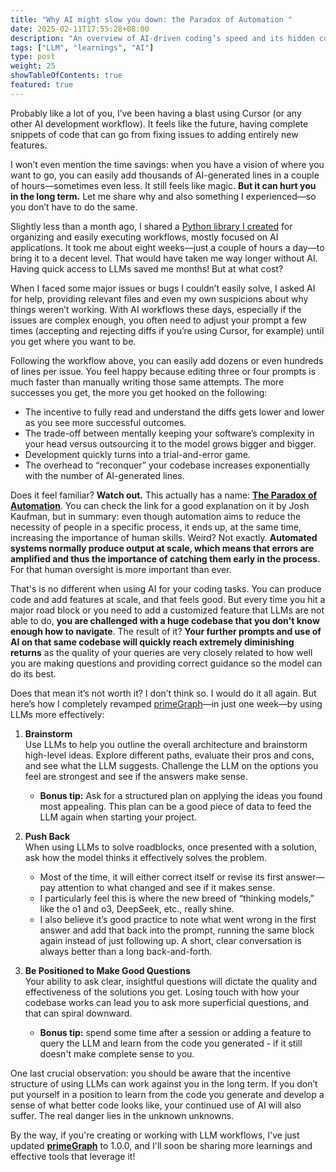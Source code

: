 ```yaml
---
title: "Why AI might slow you down: the Paradox of Automation "
date: 2025-02-11T17:55:28+08:00
description: "An overview of AI-driven coding’s speed and its hidden complexities."
tags: ["LLM", "learnings", "AI"]
type: post
weight: 25
showTableOfContents: true
featured: true
---
```


Probably like a lot of you, I’ve been having a blast using Cursor (or any other AI development workflow). It feels like the future, having complete snippets of code that can go from fixing issues to adding entirely new features.

I won’t even mention the time savings: when you have a vision of where you want to go, you can easily add thousands of AI-generated lines in a couple of hours—sometimes even less. It still feels like magic. **But it can hurt you in the long term.** Let me share why and also something I experienced—so you don’t have to do the same.

Slightly less than a month ago, I shared a [Python library I created](https://github.com/fmeiraf/primeGraph) for organizing and easily executing workflows, mostly focused on AI applications. It took me about eight weeks—just a couple of hours a day—to bring it to a decent level. That would have taken me way longer without AI. Having quick access to LLMs saved me months! But at what cost?

When I faced some major issues or bugs I couldn’t easily solve, I asked AI for help, providing relevant files and even my own suspicions about why things weren’t working. With AI workflows these days, especially if the issues are complex enough, you often need to adjust your prompt a few times (accepting and rejecting diffs if you’re using Cursor, for example) until you get where you want to be.

Following the workflow above, you can easily add dozens or even hundreds of lines per issue. You feel happy because editing three or four prompts is much faster than manually writing those same attempts. The more successes you get, the more you get hooked on the following:

- The incentive to fully read and understand the diffs gets lower and lower as you see more successful outcomes.
- The trade-off between mentally keeping your software’s complexity in your head versus outsourcing it to the model grows bigger and bigger.
- Development quickly turns into a trial-and-error game.
- The overhead to “reconquer” your codebase increases exponentially with the number of AI-generated lines.

Does it feel familiar? **Watch out.** This actually has a name: [**The Paradox of Automation**](https://personalmba.com/paradox-of-automation/). You can check the link for a good explanation on it by Josh Kaufman, but in summary: even though automation aims to reduce the necessity of people in a specific process, it ends up, at the same time, increasing the importance of human skills. Weird? Not exactly. **Automated systems normally produce output at scale, which means that errors are amplified and thus the importance of catching them early in the process.** For that human oversight is more important than ever.

That's is no different when using AI for your coding tasks. You can produce code and add features at scale, and that feels good. But every time you hit a major road block or you need to add a customized feature that LLMs are not able to do, **you are challenged with a huge codebase that you don't know enough how to navigate**. The result of it? **Your further prompts and use of AI on that same codebase will quickly reach extremely diminishing returns** as the quality of your queries are very closely related to how well you are making questions and providing correct guidance so the model can do its best.

Does that mean it’s not worth it? I don’t think so. I would do it all again. But here’s how I completely revamped [primeGraph](https://github.com/fmeiraf/primeGraph)—in just one week—by using LLMs more effectively:

1. **Brainstorm**  
   Use LLMs to help you outline the overall architecture and brainstorm high-level ideas. Explore different paths, evaluate their pros and cons, and see what the LLM suggests. Challenge the LLM on the options you feel are strongest and see if the answers make sense.

   - **Bonus tip:** Ask for a structured plan on applying the ideas you found most appealing. This plan can be a good piece of data to feed the LLM again when starting your project.

2. **Push Back**  
   When using LLMs to solve roadblocks, once presented with a solution, ask how the model thinks it effectively solves the problem.

   - Most of the time, it will either correct itself or revise its first answer—pay attention to what changed and see if it makes sense.
   - I particularly feel this is where the new breed of “thinking models,” like the o1 and o3, DeepSeek, etc., really shine.
   - I also believe it’s good practice to note what went wrong in the first answer and add that back into the prompt, running the same block again instead of just following up. A short, clear conversation is always better than a long back-and-forth.

3. **Be Positioned to Make Good Questions**  
   Your ability to ask clear, insightful questions will dictate the quality and effectiveness of the solutions you get. Losing touch with how your codebase works can lead you to ask more superficial questions, and that can spiral downward.

   - **Bonus tip:** spend some time after a session or adding a feature to query the LLM and learn from the code you generated - if it still doesn't make complete sense to you.

One last crucial observation: you should be aware that the incentive structure of using LLMs can work against you in the long term. If you don’t put yourself in a position to learn from the code you generate and develop a sense of what better code looks like, your continued use of AI will also suffer. The real danger lies in the unknown unknowns.

By the way, if you're creating or working with LLM workflows, I've just updated [**primeGraph**](https://github.com/fmeiraf/primeGraph) to 1.0.0, and I'll soon be sharing more learnings and effective tools that leverage it!
